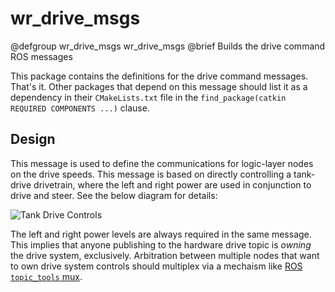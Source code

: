 # wr_drive_msgs

@defgroup wr_drive_msgs wr_drive_msgs
@brief Builds the drive command ROS messages

This package contains the definitions for the drive command messages.  That's it.  Other packages that depend on this message should list it as a dependency in their `CMakeLists.txt` file in the `find_package(catkin REQUIRED COMPONENTS ...)` clause.

## Design

This message is used to define the communications for logic-layer nodes on the drive speeds.  This message is based on directly controlling a tank-drive drivetrain, where the left and right power are used in conjunction to drive and steer.  See the below diagram for details:

![Tank Drive Controls](TankDriveControls.png)

The left and right power levels are always required in the same message.  This implies that anyone publishing to the hardware drive topic is *owning* the drive system, exclusively.  Arbitration between multiple nodes that want to own drive system controls should multiplex via a mechaism like [ROS `topic_tools` mux](http://wiki.ros.org/topic_tools/mux).
